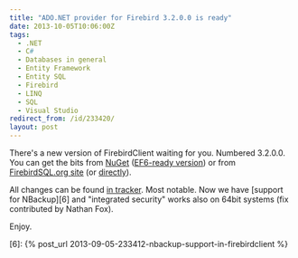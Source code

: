 ```yaml
---
title: "ADO.NET provider for Firebird 3.2.0.0 is ready"
date: 2013-10-05T10:06:00Z
tags:
  - .NET
  - C#
  - Databases in general
  - Entity Framework
  - Entity SQL
  - Firebird
  - LINQ
  - SQL
  - Visual Studio
redirect_from: /id/233420/
layout: post
---
```

There's a new version of FirebirdClient waiting for you. Numbered 3.2.0.0. You can get the bits from [NuGet][1] ([EF6-ready version][2]) or from [FirebirdSQL.org site][3] (or [directly][4]).

<!-- excerpt -->

All changes can be found [in tracker][5]. Most notable. Now we have [support for NBackup][6] and "integrated security" works also on 64bit systems (fix contributed by Nathan Fox).

Enjoy.

[1]: http://www.nuget.org/packages/FirebirdSql.Data.FirebirdClient/
[2]: http://www.nuget.org/packages/FirebirdSql.Data.FirebirdClient-EF6/
[3]: http://www.firebirdsql.org/en/net-provider/
[4]: http://sourceforge.net/projects/firebird/files/firebird-net-provider/3.2.0/
[5]: http://tracker.firebirdsql.org/secure/ReleaseNote.jspa?version=10571&styleName=Text&projectId=10003&Create=Create
[6]: {% post_url 2013-09-05-233412-nbackup-support-in-firebirdclient %}